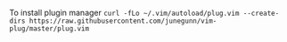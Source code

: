 To install plugin manager
`curl -fLo ~/.vim/autoload/plug.vim --create-dirs https://raw.githubusercontent.com/junegunn/vim-plug/master/plug.vim`
